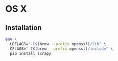 # OS X

## Installation

```sh
env \
  LDFLAGS="-L$(brew --prefix openssl)/lib" \
  CFLAGS="-I$(brew --prefix openssl)/include" \
  pip install scrapy
```
